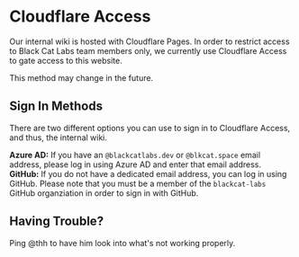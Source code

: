 # Cloudflare Access
Our internal wiki is hosted with Cloudflare Pages. In order to restrict access to Black Cat Labs team members only, we currently use Cloudflare Access to gate access to this website.

This method may change in the future.

## Sign In Methods
There are two different options you can use to sign in to Cloudflare Access, and thus, the internal wiki.

**Azure AD:** If you have an `@blackcatlabs.dev` or `@blkcat.space` email address, please log in using Azure AD and enter that email address.  
**GitHub:** If you do not have a dedicated email address, you can log in using GitHub. Please note that you must be a member of the `blackcat-labs` GitHub organziation in order to sign in with GitHub.

## Having Trouble?
Ping @thh to have him look into what's not working properly.